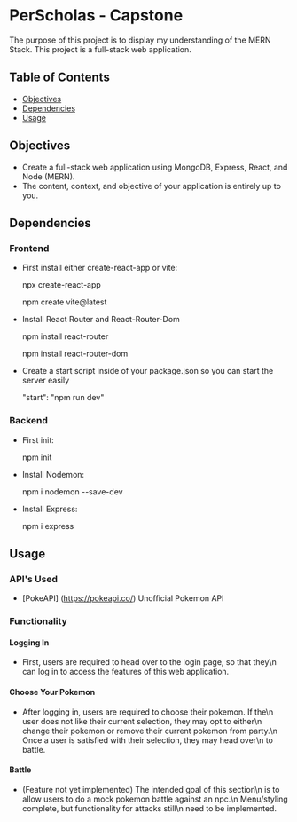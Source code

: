 # PerScholas - Capstone

The purpose of this project is to display my understanding of the MERN Stack. This project is a full-stack web application.

## Table of Contents

- [Objectives](#objectives)
- [Dependencies](#Dependencies)
- [Usage](#usage)

## Objectives

- Create a full-stack web application using MongoDB, Express, React, and Node (MERN).
- The content, context, and objective of your application is entirely up to you.

## Dependencies

### Frontend

- First install either create-react-app or vite:

    npx create-react-app <app-name>

    npm create vite@latest <app-name>

- Install React Router and React-Router-Dom

    npm install react-router

    npm install react-router-dom

- Create a start script inside of your package.json so you can start the server easily

    "start": "npm run dev"

### Backend

- First init:

    npm init

- Install Nodemon:

    npm i nodemon --save-dev

- Install Express:

    npm i express

## Usage

### API's Used

- [PokeAPI] (https://pokeapi.co/) Unofficial Pokemon API

### Functionality

#### Logging In
- First, users are required to head over to the login page, so that they\n
    can log in to access the features of this web application.

#### Choose Your Pokemon
- After logging in, users are required to choose their pokemon. If the\n
    user does not like their current selection, they may opt to either\n
    change their pokemon or remove their current pokemon from party.\n
    Once a user is satisfied with their selection, they may head over\n
    to battle.

#### Battle
- (Feature not yet implemented) The intended goal of this section\n
    is to allow users to do a mock pokemon battle against an npc.\n
    Menu/styling complete, but functionality for attacks still\n
    need to be implemented.